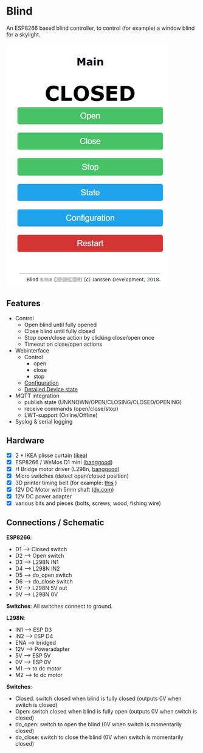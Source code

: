 # Blind
An ESP8266 based blind controller, to control (for example) a window blind for a skylight.

![test](https://github.com/mjj4791/blind/blob/master/img/Main.png)

## Features

 - Control
 	- Open blind until fully opened
	- Close blind until fully closed
	- Stop open/close action by clicking close/open once
	- Timeout on close/open actions
 - Webinterface
	 - Control
		 - open
		 - close
		 - stop
	 - [Configuration](https://github.com/mjj4791/blind/blob/master/img/config.png)
	 - [Detailed Device state](https://github.com/mjj4791/blind/blob/master/img/State.png)
 - MQTT integration
	 - publish state (UNKNOWN/OPEN/CLOSING/CLOSED/OPENING)
	 - receive commands (open/close/stop)
	 - LWT-support (Online/Offline)
 - Syslog & serial logging


## Hardware

 - [x] 2 * IKEA plisse curtain ([ikea](https://www.ikea.com/nl/nl/catalog/products/90369507/))
 - [x] ESP8266 / WeMos D1 mini ([banggood](https://www.banggood.com/search/wemos-d1-mini.html))
 - [x] H Bridge motor driver (L298n, [banggood](https://www.banggood.com/buy/l298n-motor-driver.html))
 - [x] Micro switches (detect open/closed position)
 - [x] 3D printer timing belt (for example: [this](https://www.banggood.com/10M-2GT-Timing-Belt-20-Teeth-GT2-Aluminium-Pulley-For-3D-Printer-CNC-RepRap-p-1081310.html?rmmds=detail-left-hotproducts__1&HotRecToken=CgEwEAIaAklWIgJQRCgB&cur_warehouse=CN) )
 - [x] 12V DC Motor with 5mm shaft ([dx.com](https://www.dx.com/p/zhaoyao-200rpm-5mm-shaft-dia-pernament-magnetic-dc-12v-gearbox-geared-motor-white-2083509#.XCedVvlKiMo))
 - [x] 12V DC power adapter
 - [x] various bits and pieces (bolts, screws, wood, fishing wire)

## Connections / Schematic
**ESP8266**:

 - D1 --> Closed switch
 - D2 --> Open switch
 - D3 --> L298N IN1
 - D4 --> L298N IN2
 - D5 --> do_open switch
 - D6 --> do_close switch
 - 5V --> L298N 5V out
 - 0V --> L298N 0V

**Switches**: 
All switches connect to ground.

**L298N**:
 - IN1 --> ESP D3
 - IN2 --> ESP D4
 - ENA --> bridged
 - 12V --> Poweradapter
 - 5V --> ESP 5V
 - 0V --> ESP 0V
 - M1 --> to dc motor
 - M2 --> to dc motor

**Switches**:
 - Closed: switch closed when blind is fully closed (outputs 0V when switch is closed)
 - Open: switch closed when blind is fully open  (outputs 0V when switch is closed)
 - do_open: switch to open the blind (0V when switch is momentarily closed)
 - do_close: switch to close the blind (0V when switch is momentarily closed)
 
 
 
 
